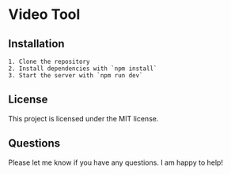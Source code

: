 # Video Tool

## Installation

```
1. Clone the repository
2. Install dependencies with `npm install`
3. Start the server with `npm run dev`
```

## License

This project is licensed under the MIT license.

## Questions

Please let me know if you have any questions. I am happy to help!